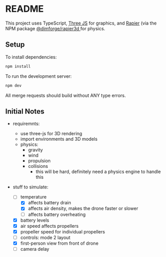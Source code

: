 # README

This project uses TypeScript, [Three JS](https://threejs.org/) for graphics, and [Rapier](https://rapier.rs/) (via the NPM package [@dimforge/rapier3d
](https://www.npmjs.com/package/@dimforge/rapier3d]) for physics.

## Setup

To install dependencies:

```sh
npm install
```

To run the development server:

```sh
npm dev
```

All merge requests should build without ANY type errors.

## Initial Notes

- requiremnts:

  - use three-js for 3D rendering
  - import environments and 3D models
  - physics:
    - gravity
    - wind
    - propulsion
    - collisions
      - this will be hard, definitely need a physics engine to handle this

- stuff to simulate:
  - [ ] temperature
    - [x] affects battery drain
    - [x] affects air density, makes the drone faster or slower
    - [ ] affects battery overheating
  - [x] battery levels
  - [x] air speed affects propellers
  - [x] propeller speed for individual propellers
  - [ ] controls: mode 2 layout
  - [x] first-person view from front of drone
  - [ ] camera delay
